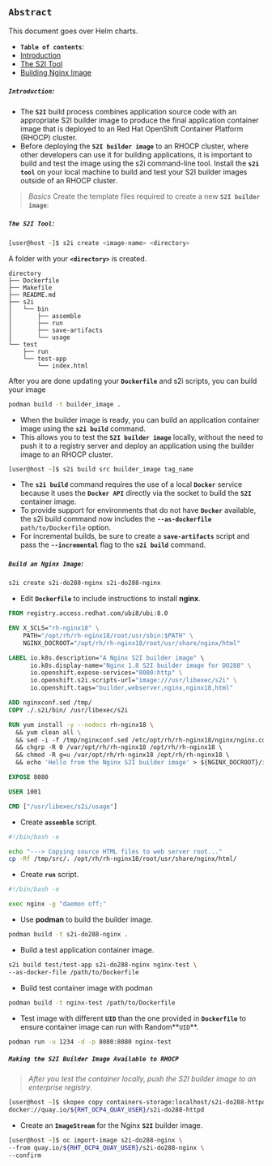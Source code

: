 ## **`Abstract`**

This document goes over Helm charts.
-  **`Table of contents`**:
  - [Introduction](#introduction)
  - [The S2I Tool](#the-s2i-tool)
  - [Building Nginx Image](#building-nginx-image)

##### **`Introduction`**:
- The **`S2I`** build process combines application source code with an appropriate S2I builder image to produce the final application container image that is deployed to an Red Hat OpenShift Container Platform (RHOCP) cluster.
- Before deploying the **`S2I builder image`** to an RHOCP cluster, where other developers can use it for building applications, it is important to build and test the image using the s2i command-line tool. Install the **`s2i tool`** on your local machine to build and test your S2I builder images outside of an RHOCP cluster. 

> *Basics*
Create the template files required to create a new **`S2I builder image`**:

##### **`The S2I Tool`**:
```zsh
[user@host ~]$ s2i create <image-name> <directory>
```
A folder with your **`<directory>`** is created. 
```text
directory
├── Dockerfile 
├── Makefile
├── README.md
├── s2i 
│   └── bin
│       ├── assemble
│       ├── run
│       ├── save-artifacts
│       └── usage
└── test
    ├── run
    └── test-app 
        └── index.html
```
After you are done updating your **`Dockerfile`** and s2i scripts, you can build your image
```zsh
podman build -t builder_image .
```
- When the builder image is ready, you can build an application container image using the **`s2i build`** command. 
- This allows you to test the **`S2I builder image`** locally, without the need to push it to a registry server and deploy an application using the builder image to an RHOCP cluster.
```zsh
[user@host ~]$ s2i build src builder_image tag_name
```
- The **`s2i build`** command requires the use of a local **`Docker`** service because it uses the **`Docker API`** directly via the socket to build the **`S2I`** container image. 
- To provide support for environments that do not have **`Docker`** available, the s2i build command now includes the **`--as-dockerfile`** `path/to/Dockerfile` option.
- For incremental builds, be sure to create a **`save-artifacts`** script and pass the **`--incremental`** flag to the **`s2i build`** command.

##### **`Build an Nginx Image`**:

```zsh
s2i create s2i-do288-nginx s2i-do288-nginx
```
- Edit **`Dockerfile`** to include instructions to install **nginx**.

```Dockerfile
FROM registry.access.redhat.com/ubi8/ubi:8.0  

ENV X_SCLS="rh-nginx18" \
    PATH="/opt/rh/rh-nginx18/root/usr/sbin:$PATH" \
    NGINX_DOCROOT="/opt/rh/rh-nginx18/root/usr/share/nginx/html"

LABEL io.k8s.description="A Nginx S2I builder image" \ 
      io.k8s.display-name="Nginx 1.8 S2I builder image for DO288" \
      io.openshift.expose-services="8080:http" \
      io.openshift.s2i.scripts-url="image:///usr/libexec/s2i" \
      io.openshift.tags="builder,webserver,nginx,nginx18,html"

ADD nginxconf.sed /tmp/
COPY ./.s2i/bin/ /usr/libexec/s2i 

RUN yum install -y --nodocs rh-nginx18 \ 
  && yum clean all \
  && sed -i -f /tmp/nginxconf.sed /etc/opt/rh/rh-nginx18/nginx/nginx.conf \
  && chgrp -R 0 /var/opt/rh/rh-nginx18 /opt/rh/rh-nginx18 \ 
  && chmod -R g=u /var/opt/rh/rh-nginx18 /opt/rh/rh-nginx18 \ 
  && echo 'Hello from the Nginx S2I builder image' > ${NGINX_DOCROOT}/index.html

EXPOSE 8080

USER 1001

CMD ["/usr/libexec/s2i/usage"]
```
- Create **`assemble`** script.
```bash
#!/bin/bash -e

echo "---> Copying source HTML files to web server root..."
cp -Rf /tmp/src/. /opt/rh/rh-nginx18/root/usr/share/nginx/html/
```
- Create **`run`** script.
```bash
#!/bin/bash -e

exec nginx -g "daemon off;"
```
- Use **podman** to build the builder image.
```zsh
podman build -t s2i-do288-nginx .
```
- Build a test application container image.
```zsh
s2i build test/test-app s2i-do288-nginx nginx-test \
--as-docker-file /path/to/Dockerfile
```
-  Build test container image with podman
```zsh
podman build -t nginx-test /path/to/Dockerfile
```
- Test image with different  **`UID`** than the one provided in **`Dockerfile`** to ensure container image can run with Random**`UID`**.
```zsh
podman run -u 1234 -d -p 8080:8080 nginx-test
```
##### **`Making the S2I Builder Image Available to RHOCP`**
> *After you test the container locally, push the S2I builder image to an enterprise registry.*
```zsh
[user@host ~]$ skopeo copy containers-storage:localhost/s2i-do288-httpd \
docker://quay.io/${RHT_OCP4_QUAY_USER}/s2i-do288-httpd
```
- Create an **`ImageStream`** for the Nginx **`S2I`** builder image.
```zsh
[user@host ~]$ oc import-image s2i-do288-nginx \
--from quay.io/${RHT_OCP4_QUAY_USER}/s2i-do288-nginx \
--confirm
```



